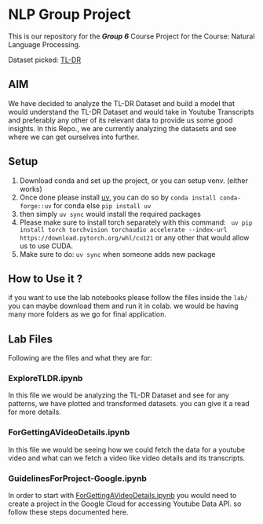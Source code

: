 # NLP Group Project

This is our repository for the **_Group 6_** Course Project for the Course: Natural Language Processing.

Dataset picked: [TL-DR](https://huggingface.co/datasets/trl-lib/tldr)

## AIM
We have decided to analyze the TL-DR Dataset and build a model that would understand the TL-DR Dataset and would take in Youtube Transcripts and preferably any other of its relevant data to provide us some good insights. In this Repo., we are currently analyzing the datasets and see where we can get ourselves into further.

## Setup

1. Download conda and set up the project, or you can setup venv. (either works)
2. Once done please install [uv](https://docs.astral.sh/uv/), you can do so by `conda install conda-forge::uv` for conda  else `pip install uv`
3. then simply `uv sync` would install the required packages
4. Please make sure to install torch separately with this command: ` uv pip install torch torchvision torchaudio accelerate --index-url https://download.pytorch.org/whl/cu121` or any other that would allow us to use CUDA.
5. Make sure to do: `uv sync` when someone adds new package

## How to Use it ?

if you want to use the lab notebooks please follow the files inside the `lab/`
you can maybe download them and run it in colab. we would be having many more folders as we go for final application.

## Lab Files

Following are the files and what they are for:

### ExploreTLDR.ipynb

In this file we would be analyzing the TL-DR Dataset and see for any patterns, we have plotted and transformed datasets. you can give it a read for more details.

### ForGettingAVideoDetails.ipynb

In this file we would be seeing how we could fetch the data for a youtube video and what can we fetch a video like video details and its transcripts.

### GuidelinesForProject-Google.ipynb

In order to start with [ForGettingAVideoDetails.ipynb](#forgettingavideodetailsipynb) you would need to create a project in the Google Cloud for accessing Youtube Data API. so follow these steps documented here.

